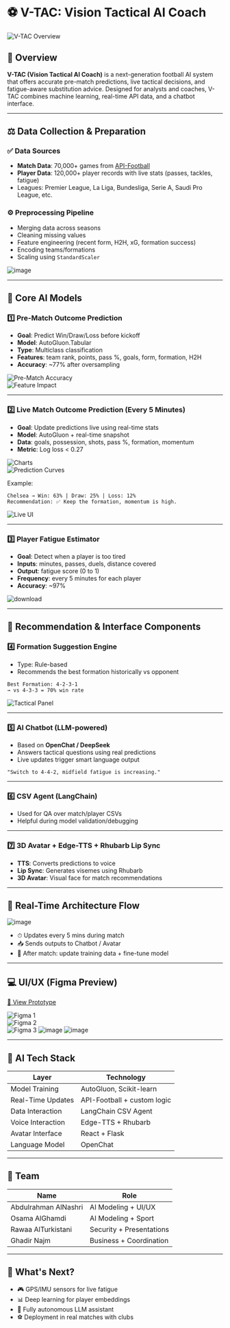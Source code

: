 

# ⚽ V-TAC: Vision Tactical AI Coach

![V-TAC Overview](https://github.com/user-attachments/assets/03a0fe80-a9b9-43fe-8b26-a1c64b95e47c)

## 🌟 Overview

**V-TAC (Vision Tactical AI Coach)** is a next-generation football AI system that offers accurate pre-match predictions, live tactical decisions, and fatigue-aware substitution advice. Designed for analysts and coaches, V-TAC combines machine learning, real-time API data, and a chatbot interface.

---

## ⚖️ Data Collection & Preparation

### ✅ Data Sources
- **Match Data**: 70,000+ games from [API-Football](https://www.api-football.com)
- **Player Data**: 120,000+ player records with live stats (passes, tackles, fatigue)
- Leagues: Premier League, La Liga, Bundesliga, Serie A, Saudi Pro League, etc.

### ⚙️ Preprocessing Pipeline
- Merging data across seasons
- Cleaning missing values
- Feature engineering (recent form, H2H, xG, formation success)
- Encoding teams/formations
- Scaling using `StandardScaler`

![image](https://github.com/user-attachments/assets/c3a70e90-44c8-4523-aaf2-ed8855b88a71)

---

## 🤖 Core AI Models

### 1️⃣ Pre-Match Outcome Prediction
- **Goal**: Predict Win/Draw/Loss before kickoff
- **Model**: AutoGluon.Tabular
- **Type**: Multiclass classification
- **Features**: team rank, points, pass %, goals, form, formation, H2H
- **Accuracy**: ~77% after oversampling

![Pre-Match Accuracy](https://github.com/user-attachments/assets/e4feb2c4-e18a-42d9-9b05-863c3a0b3440)  
![Feature Impact](https://github.com/user-attachments/assets/5c487c62-ff76-4058-9870-140fd545323e)

---

### 2️⃣ Live Match Outcome Prediction (Every 5 Minutes)
- **Goal**: Update predictions live using real-time stats
- **Model**: AutoGluon + real-time snapshot
- **Data**: goals, possession, shots, pass %, formation, momentum
- **Metric**: Log loss < 0.27

![Charts](https://github.com/user-attachments/assets/895f25ca-19e6-45b8-b3cc-98145d6cf9da)  
![Prediction Curves](https://github.com/user-attachments/assets/dc3b88c4-c6bc-4203-904d-566bb33a401a)




Example:
```
Chelsea → Win: 63% | Draw: 25% | Loss: 12%
Recommendation: ✅ Keep the formation, momentum is high.
```

![Live UI](https://github.com/user-attachments/assets/d5702d96-657c-4633-9b5d-f84f6c7995d8)  

---

### 3️⃣ Player Fatigue Estimator
- **Goal**: Detect when a player is too tired
- **Inputs**: minutes, passes, duels, distance covered
- **Output**: fatigue score (0 to 1)
- **Frequency**: every 5 minutes for each player
- **Accuracy**: ~97% 


![download](https://github.com/user-attachments/assets/337dc056-45c3-44be-9292-20f658f2be70)

---

## 🧭 Recommendation & Interface Components

### 4️⃣ Formation Suggestion Engine
- Type: Rule-based
- Recommends the best formation historically vs opponent
```
Best Formation: 4-2-3-1
→ vs 4-3-3 = 70% win rate
```
![Tactical Panel](https://github.com/user-attachments/assets/ea4371f9-c8ca-4aa7-b0c7-130bbcdf4c1f)  

---

### 5️⃣ AI Chatbot (LLM-powered)
- Based on **OpenChat / DeepSeek**
- Answers tactical questions using real predictions
- Live updates trigger smart language output
```
"Switch to 4-4-2, midfield fatigue is increasing."
```

---

### 6️⃣ CSV Agent (LangChain)
- Used for QA over match/player CSVs
- Helpful during model validation/debugging


---

### 7️⃣ 3D Avatar + Edge-TTS + Rhubarb Lip Sync
- **TTS**: Converts predictions to voice
- **Lip Sync**: Generates visemes using Rhubarb
- **3D Avatar**: Visual face for match recommendations


---

## 🔁 Real-Time Architecture Flow

![image](https://github.com/user-attachments/assets/ae17cb3e-f714-4f5b-a359-4acba8070a14)

- ⏱ Updates every 5 mins during match
- 📥 Sends outputs to Chatbot / Avatar
- 🔁 After match: update training data + fine-tune model

---

## 💻 UI/UX (Figma Preview)

[🔗 View Prototype](https://www.figma.com/proto/cMnlbXuyIG1liGdh1vhMMY/V-TAC)

![Figma 1](https://github.com/user-attachments/assets/58144ca0-7e3c-49bc-b438-3d0b44314ab8)  
![Figma 2](https://github.com/user-attachments/assets/8b1e6ede-769a-4e9d-bd66-8257a5be931d)  
![Figma 3](https://github.com/user-attachments/assets/f1296340-b97b-4e8b-8fe0-93afdb9d51d4) 
![image](https://github.com/user-attachments/assets/f85ca1f2-d9b1-4f10-a6cc-2b4bdb06bf8f)
![image](https://github.com/user-attachments/assets/2118bc4b-9367-43d0-a729-4df7f1ee8af7)

---

## 🧠 AI Tech Stack

| Layer               | Technology                  |
|---------------------|------------------------------|
| Model Training      | AutoGluon, Scikit-learn      |
| Real-Time Updates   | API-Football + custom logic  |
| Data Interaction    | LangChain CSV Agent          |
| Voice Interaction   | Edge-TTS + Rhubarb           |
| Avatar Interface    | React + Flask                |
| Language Model      | OpenChat                     |

---

## 👥 Team

| Name                 | Role                        |
|----------------------|-----------------------------|
| Abdulrahman AlNashri | AI Modeling + UI/UX         |
| Osama AlGhamdi       | AI Modeling + Sport         |
| Rawaa AlTurkistani   | Security + Presentations    |
| Ghadir Najm          | Business + Coordination     |

---

## 🚀 What's Next?
- 🎮 GPS/IMU sensors for live fatigue
- 📊 Deep learning for player embeddings
- 🧠 Fully autonomous LLM assistant
- ⚽ Deployment in real matches with clubs
